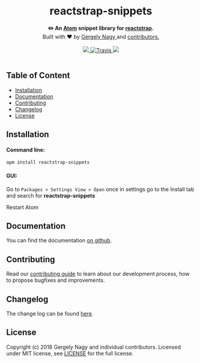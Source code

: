 
<h1 align="center">reactstrap-snippets</h1>

<div align="center">
  <strong>✏️ An <a href="https://atom.io/">Atom</a> snippet library for <a href="https://github.com/reactstrap/reactstrap">reactstrap</a>.</strong>
</div>

<div align="center">
    Built with ❤︎ by <a href="https://www.linkedin.com/in/gergely-nagy-9a8198117/">Gergely Nagy </a> and <a href="https://github.com/gergely-nagy/reactstrap-snippets/graphs/contributors"> contributors. </a>
</div>

<br />

<div align="center">
  <!-- Issues -->
  <a href="https://github.com/gergely-nagy/reactstrap-snippets/issues">
    <img src="https://img.shields.io/github/issues/gergely-nagy/reactstrap-snippets.svg" />
  </a>
  <!-- Travis build -->
  <a href="https://travis-ci.org/gergely-nagy/reactstrap-snippets/">
    <img src="https://img.shields.io/travis/gergely-nagy/reactstrap-snippets.svg" alt="Travis" />
  </a>
  <!-- License-->
  <a href="https://github.com/gergely-nagy/reactstrap-snippets/blob/master/LICENSE">
    <img src="https://img.shields.io/github/license/gergely-nagy/reactstrap-snippets.svg" />
  </a>
</div>
<br />

## Table of Content
- [Installation](#installation)
- [Documentation](#documentation)
- [Contributing](#contributing)
- [Changelog](#changelog)
- [License](#license)

## Installation
#### Command line:
    apm install reactstrap-snippets
#### GUI:
Go to `Packages > Settings View > Open` once in settings go to the Install tab and search for **reactstrap-snippets**

Restart Atom

## Documentation
You can find the documentation [on github](https://github.com/gergely-nagy/reactstrap-snippets/blob/master/docs/README.md).
## Contributing
Read our [contributing guide](https://github.com/gergely-nagy/reactstrap-snippets/blob/master/CONTRIBUTING.md) to learn about our development process, how to propose bugfixes and improvements.
## Changelog
The change log can be found [here](https://github.com/gergely-nagy/reactstrap-snippets/blob/master/CHANGELOG.md).
## License

Copyright (c) 2018 Gergely Nagy and individual contributors. Licensed under MIT license, see [LICENSE](LICENSE) for the full license.
